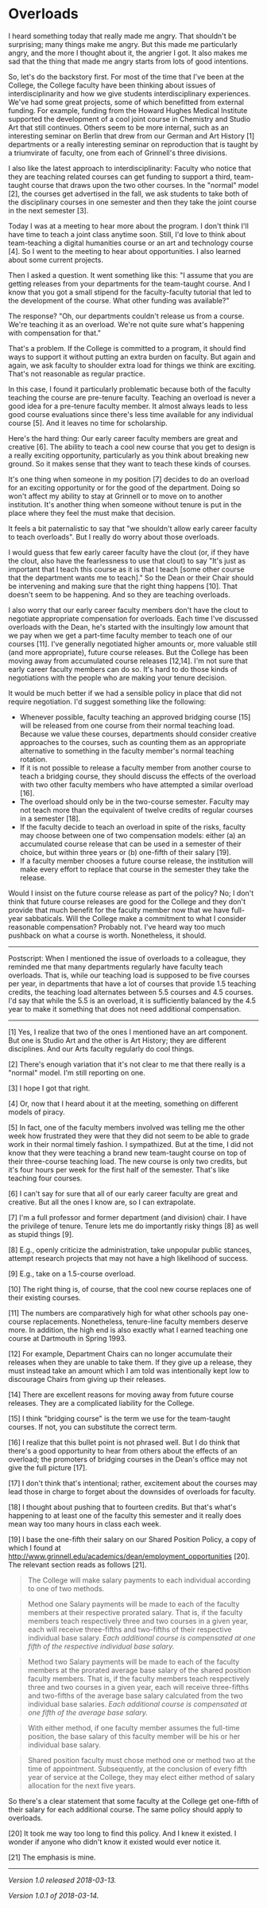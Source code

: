 Overloads
=========

I heard something today that really made me angry.  That shouldn't be
surprising; many things make me angry.  But this made me particularly
angry, and the more I thought about it, the angrier I got.  It also
makes me sad that the thing that made me angry starts from lots of good
intentions.

So, let's do the backstory first.  For most of the time that I've been
at the College, the College faculty have been thinking about issues
of interdisciplinarity and how we give students interdisciplinary
experiences.  We've had some great projects, some of which benefitted
from external funding.  For example, funding from the Howard Hughes
Medical Institute supported the development of a cool joint course in
Chemistry and Studio Art that still continues.  Others seem to be more
internal, such as an interesting seminar on Berlin that drew from our
German and Art History [1] departments or a really interesting seminar
on reproduction that is taught by a triumvirate of faculty, one from
each of Grinnell's three divisions.

I also like the latest approach to interdisciplinarity: Faculty who notice
that they are teaching related courses can get funding to support a third,
team-taught course that draws upon the two other courses.  In the "normal"
model [2], the courses get advertised in the fall, we ask students to
take both of the disciplinary courses in one semester and then they take
the joint course in the next semester [3].

Today I was at a meeting to hear more about the program.  I don't think
I'll have time to teach a joint class anytime soon.  Still, I'd love to
think about team-teaching a digital humanities course or an art and
technology course [4].  So I went to the meeting to hear about opportunities.
I also learned about some current projects.

Then I asked a question.  It went something like this: "I assume that
you are getting releases from your departments for the team-taught course.
And I know that you got a small stipend for the faculty-faculty tutorial
that led to the development of the course.  What other funding was
available?"

The response?  "Oh, our departments couldn't release us from a course.
We're teaching it as an overload.  We're not quite sure what's happening
with compensation for that."

That's a problem.  If the College is committed to a program, it should
find ways to support it without putting an extra burden on faculty.  But
again and again, we ask faculty to shoulder extra load for things we think
are exciting.  That's not reasonable as regular practice.

In this case, I found it particularly problematic because both of the
faculty teaching the course are pre-tenure faculty.  Teaching an overload
is never a good idea for a pre-tenure faculty member.  It almost always
leads to less good course evaluations since there's less time available
for any individual course [5].  And it leaves no time for scholarship.

Here's the hard thing: Our early career faculty members are great and
creative [6].  The ability to teach a cool new course that you get
to design is a really exciting opportunity, particularly as you think
about breaking new ground.  So it makes sense that they want to teach
these kinds of courses.

It's one thing when someone in my position [7] decides to do an overload
for an exciting opportunity or for the good of the department.  Doing
so won't affect my ability to stay at Grinnell or to move on to another
institution.  It's another thing when someone without tenure is put in
the place where they feel the must make that decision.

It feels a bit paternalistic to say that "we shouldn't allow early
career faculty to teach overloads".  But I really do worry about those
overloads.

I would guess that few early career faculty have the clout (or, if they
have the clout, also have the fearlessness to use that clout) to say
"It's just as important that I teach this course as it is that I teach
[some other course that the department wants me to teach]."  So the
Dean or their Chair should be intervening and making sure that the right
thing happens [10].  That doesn't seem to be happening.  And so they are
teaching overloads.

I also worry that our early career faculty members don't have the clout
to negotiate appropriate compensation for overloads.  Each time I've
discussed overloads with the Dean, he's started with the insultingly
low amount that we pay when we get a part-time faculty member to teach
one of our courses [11].  I've generally negotiated higher amounts or,
more valuable still (and more appropriate), future course releases.
But the College has been moving away from accumulated course releases
[12,14].  I'm not sure that early career faculty members can do so.
It's hard to do those kinds of negotiations with the people who are
making your tenure decision.

It would be much better if we had a sensible policy in place that did
not require negotiation.  I'd suggest something like the following:

* Whenever possible, faculty teaching an approved bridging course [15]
  will be released from one course from their normal teaching load.  
  Because we value these courses, departments should consider creative
  approaches to the courses, such as counting them as an appropriate
  alternative to something in the faculty member's normal teaching
  rotation.
* If it is not possible to release a faculty member from another course
  to teach a bridging course, they should discuss the effects of the
  overload with two other faculty members who have attempted a similar
  overload [16].
* The overload should only be in the two-course semester.  Faculty may not 
  teach more than the equivalent of twelve credits of regular courses 
  in a semester [18].
* If the faculty decide to teach an overload in spite of the risks,
  faculty may choose between one of two compensation models: either (a)
  an accumulated course release that can be used in a semester of their
  choice, but within three years or (b) one-fifth of their salary [19].
* If a faculty member chooses a future course release, the institution
  will make every effort to replace that course in the semester they take
  the release.

Would I insist on the future course release as part of the policy?  No;
I don't think that future course releases are good for the College and
they don't provide that much benefit for the faculty member now that we
have full-year sabbaticals.  Will the College make a commitment to what
I consider reasonable compensation?  Probably not.  I've heard way too
much pushback on what a course is worth.  Nonetheless, it should.

---

Postscript: When I mentioned the issue of overloads to a colleague,
they reminded me that many departments regularly have faculty teach
overloads.  That is, while our teaching load is supposed to be five
courses per year, in departments that have a lot of courses that provide
1.5 teaching credits, the teaching load alternates between 5.5 courses
and 4.5 courses.  I'd say that while the 5.5 is an overload, it is
sufficiently balanced by the 4.5 year to make it something that does
not need additional compensation.

---

[1] Yes, I realize that two of the ones I mentioned have an art component.
But one is Studio Art and the other is Art History; they are different
disciplines.  And our Arts faculty regularly do cool things.

[2] There's enough variation that it's not clear to me that there really
is a "normal" model.  I'm still reporting on one.

[3] I hope I got that right.

[4] Or, now that I heard about it at the meeting, something on different
models of piracy.

[5] In fact, one of the faculty members involved was telling me the other
week how frustrated they were that they did not seem to be able to grade
work in their normal timely fashion.  I sympathized.  But at the time,
I did not know that they were teaching a brand new team-taught course
on top of their three-course teaching load.  The new course is only two
credits, but it's four hours per week for the first half of the semester.
That's like teaching four courses.

[6] I can't say for sure that all of our early career faculty are great
and creative.  But all the ones I know are, so I can extrapolate.

[7] I'm a full professor and former department (and division) chair.
I have the privilege of tenure.  Tenure lets me do importantly risky
things [8] as well as stupid things [9].

[8] E.g., openly criticize the administration, take unpopular public
stances, attempt research projects that may not have a high likelihood
of success.

[9] E.g., take on a 1.5-course overload.

[10] The right thing is, of course, that the cool new course replaces
one of their existing courses.

[11] The numbers are comparatively high for what other schools pay
one-course replacements.  Nonetheless, tenure-line faculty members
deserve more.  In addition, the high end is also exactly what I earned
teaching one course at Dartmouth in Spring 1993.

[12] For example, Department Chairs can no longer accumulate their releases
when they are unable to take them.  If they give up a release, they
must instead take an amount which I am told was intentionally kept low
to discourage Chairs from giving up their releases.

[14] There are excellent reasons for moving away from future course
releases.  They are a complicated liability for the College.

[15] I think "bridging course" is the term we use for the team-taught
courses.  If not, you can substitute the correct term.

[16] I realize that this bullet point is not phrased well.  But I do
think that there's a good opportunity to hear from others about the
effects of an overload; the promoters of bridging courses in the Dean's
office may not give the full picture [17].

[17] I don't think that's intentional; rather, excitement about 
the courses may lead those in charge to forget about the downsides
of overloads for faculty.

[18] I thought about pushing that to fourteen credits.  But that's what's
happening to at least one of the faculty this semester and it really does
mean way too many hours in class each week.

[19] I base the one-fifth their salary on our
Shared Position Policy, a copy of which I found at
<http://www.grinnell.edu/academics/dean/employment_opportunities> [20].
The relevant section reads as follows [21].

> The College will make salary payments to each individual according to one of two methods.

> Method one Salary payments will be made to each of the faculty members at their respective prorated salary. That is, if the faculty members teach respectively three and two courses in a given year, each will receive three-fifths and two-fifths of their respective individual base salary. *Each additional course is compensated at one fifth of the respective individual base salary.*

> Method two Salary payments will be made to each of the faculty members at the prorated average base salary of the shared position faculty members. That is, if the faculty members teach respectively three and two courses in a given year, each will receive three-fifths and two-fifths of the average base salary calculated from the two individual base salaries. *Each additional course is compensated at one fifth of the average base salary.*

> With either method, if one faculty member assumes the full-time position, the base salary of this faculty member will be his or her individual base salary.

> Shared position faculty must chose method one or method two at the time of appointment. Subsequently, at the conclusion of every fifth year of service at the College, they may elect either method of salary allocation for the next five years.

So there's a clear statement that some faculty at the College get 
one-fifth of their salary for each additional course.  The same policy
should apply to overloads.

[20] It took me way too long to find this policy.  And I knew it existed.
I wonder if anyone who didn't know it existed would ever notice it.

[21] The emphasis is mine.

---

*Version 1.0 released 2018-03-13.*

*Version 1.0.1 of 2018-03-14.*
